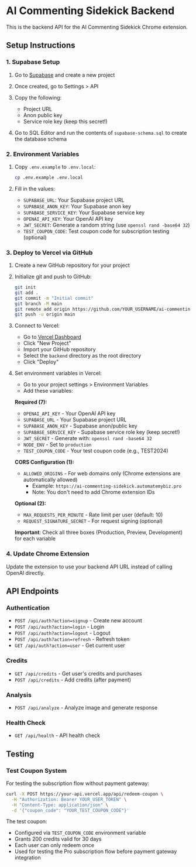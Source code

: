 # AI Commenting Sidekick Backend

This is the backend API for the AI Commenting Sidekick Chrome extension.

## Setup Instructions

### 1. Supabase Setup

1. Go to [Supabase](https://app.supabase.com) and create a new project
2. Once created, go to Settings > API
3. Copy the following:
   - Project URL
   - Anon public key
   - Service role key (keep this secret!)

4. Go to SQL Editor and run the contents of `supabase-schema.sql` to create the database schema

### 2. Environment Variables

1. Copy `.env.example` to `.env.local`:
   ```bash
   cp .env.example .env.local
   ```

2. Fill in the values:
   - `SUPABASE_URL`: Your Supabase project URL
   - `SUPABASE_ANON_KEY`: Your Supabase anon key
   - `SUPABASE_SERVICE_KEY`: Your Supabase service key
   - `OPENAI_API_KEY`: Your OpenAI API key
   - `JWT_SECRET`: Generate a random string (use `openssl rand -base64 32`)
   - `TEST_COUPON_CODE`: Test coupon code for subscription testing (optional)

### 3. Deploy to Vercel via GitHub

1. Create a new GitHub repository for your project

2. Initialize git and push to GitHub:
   ```bash
   git init
   git add .
   git commit -m "Initial commit"
   git branch -M main
   git remote add origin https://github.com/YOUR_USERNAME/ai-commenting-sidekick.git
   git push -u origin main
   ```

3. Connect to Vercel:
   - Go to [Vercel Dashboard](https://vercel.com/dashboard)
   - Click "New Project"
   - Import your GitHub repository
   - Select the `backend` directory as the root directory
   - Click "Deploy"

4. Set environment variables in Vercel:
   - Go to your project settings > Environment Variables
   - Add these variables:

   **Required (7):**
   - `OPENAI_API_KEY` - Your OpenAI API key
   - `SUPABASE_URL` - Your Supabase project URL
   - `SUPABASE_ANON_KEY` - Supabase anon/public key
   - `SUPABASE_SERVICE_KEY` - Supabase service role key (keep secret!)
   - `JWT_SECRET` - Generate with: `openssl rand -base64 32`
   - `NODE_ENV` - Set to `production`
   - `TEST_COUPON_CODE` - Your test coupon code (e.g., TEST2024)

   **CORS Configuration (1):**
   - `ALLOWED_ORIGINS` - For web domains only (Chrome extensions are automatically allowed)
     - Example: `https://ai-commenting-sidekick.automatemybiz.pro`
     - Note: You don't need to add Chrome extension IDs

   **Optional (2):**
   - `MAX_REQUESTS_PER_MINUTE` - Rate limit per user (default: 10)
   - `REQUEST_SIGNATURE_SECRET` - For request signing (optional)

   **Important**: Check all three boxes (Production, Preview, Development) for each variable

### 4. Update Chrome Extension

Update the extension to use your backend API URL instead of calling OpenAI directly.

## API Endpoints

### Authentication
- `POST /api/auth?action=signup` - Create new account
- `POST /api/auth?action=login` - Login
- `POST /api/auth?action=logout` - Logout
- `POST /api/auth?action=refresh` - Refresh token
- `GET /api/auth?action=user` - Get current user

### Credits
- `GET /api/credits` - Get user's credits and purchases
- `POST /api/credits` - Add credits (after payment)

### Analysis
- `POST /api/analyze` - Analyze image and generate response

### Health Check
- `GET /api/health` - API health check

## Testing

### Test Coupon System

For testing the subscription flow without payment gateway:

```bash
curl -X POST https://your-api.vercel.app/api/redeem-coupon \
  -H "Authorization: Bearer YOUR_USER_TOKEN" \
  -H "Content-Type: application/json" \
  -d '{"coupon_code": "YOUR_TEST_COUPON_CODE"}'
```

The test coupon:
- Configured via `TEST_COUPON_CODE` environment variable
- Grants 200 credits valid for 30 days
- Each user can only redeem once
- Used for testing the Pro subscription flow before payment gateway integration